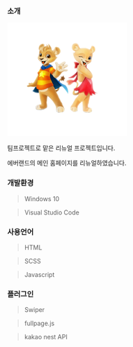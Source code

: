 ### 소개

<img src="asset/image/main/main_lions.png">

팀프로젝트로 맡은 리뉴얼 프로젝트입니다.

에버랜드의 메인 홈페이지를 리뉴얼하였습니다.

### 개발환경

> Windows 10
> 

> Visual Studio Code
> 

### 사용언어

> HTML
> 

> SCSS
> 

> Javascript
> 

### 플러그인

> Swiper
> 

> fullpage.js
> 

> kakao nest API
>



